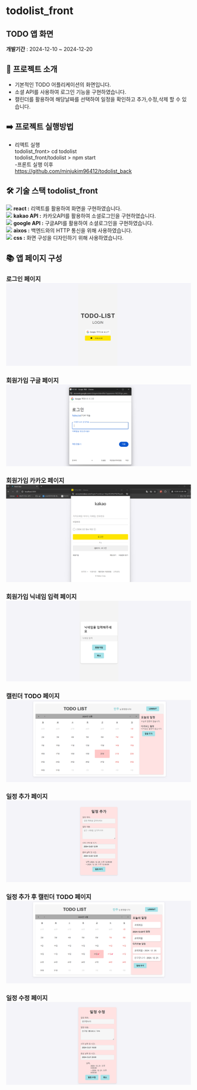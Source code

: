 # todolist_front
## TODO 앱 화면
**개발기간** : 2024-12-10 ~ 2024-12-20

## 📢 프로젝트 소개
- 기본적인 TODO 어플리케이션의 화면입니다.
- 소셜 API를 사용하여 로그인 기능을 구현하였습니다.
- 캘린더를 활용하여 해당날짜를 선택하여 일정을 확인하고
  추가,수정,삭제 할 수 있습니다.

## ➡️ 프로젝트 실행방법
- 리액트 실행 <br/>
todolist_front> cd todolist <br/>
todolist_front/todolist > npm start <br/>
-프론트 실행 이후<br/>
https://github.com/minjukim96412/todolist_back
## 🛠️ 기술 스택 todolist_front
<img src="https://simpleicons.org/icons/createreactapp.svg" width="50px"/> **react :**  리액트를 활용하여 화면을 구현하였습니다.<br />
<img src="https://simpleicons.org/icons/kakaotalk.svg" width="50px"/> **kakao API :**  카카오API를 활용하여 소셜로그인을 구현하였습니다.<br />
<img src="https://simpleicons.org/icons/google.svg" width="50px"/> **google API :**  구글API를 활용하여 소셜로그인을 구현하였습니다.<br />
<img src="https://simpleicons.org/icons/axios.svg" width="50px" /> **aixos :** 백엔드와의 HTTP 통신을 위해 사용하였습니다.<br />
<img src="https://simpleicons.org/icons/css3.svg" width="50px" /> **css :** 화면 구성을 디자인하기 위해 사용하였습니다.<br />

## 📚 앱 페이지 구성
### 로그인 페이지 <img src="todolist/assets/todoLoginPage.png"/>
### 회원가입 구글 페이지 <img src="todolist/assets/todoLoginGoogle.png"/>
### 회원가입 카카오 페이지 <img src="todolist/assets/todologinKakao.png"/>
### 회원가입 닉네임 입력 페이지 <img src="todolist/assets/todoLoginNickname.png"/>
### 캘린더 TODO 페이지 <img src="todolist/assets/todoCalendar.png"/>
### 일정 추가 페이지 <img src="todolist/assets/todoAdd.png"/>
### 일정 추가 후 캘린더 TODO 페이지 <img src="todolist/assets/todoCalendarAddTodo.png"/>
### 일정 수정 페이지 <img src="todolist/assets/todoUpdateTodo.png"/>
